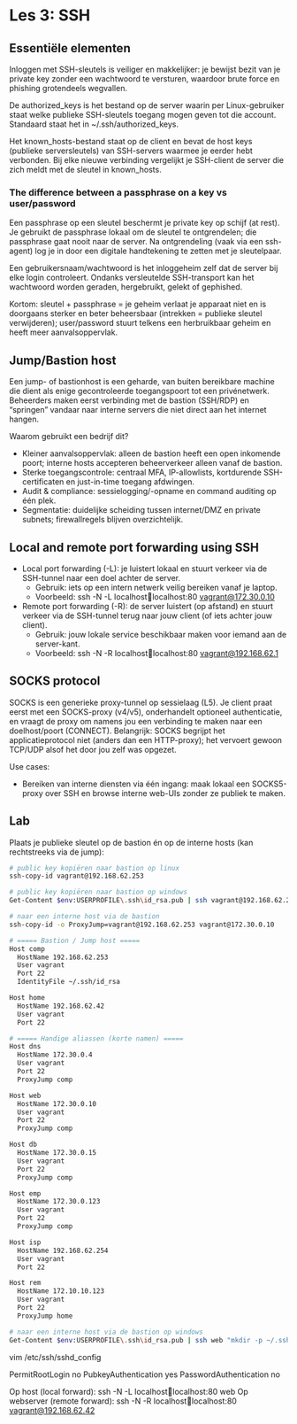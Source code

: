 # Les 3: SSH

## Essentiële elementen

Inloggen met SSH-sleutels is veiliger en makkelijker: je bewijst bezit van je private key zonder een wachtwoord te versturen, waardoor brute force en phishing grotendeels wegvallen.

De authorized_keys is het bestand op de server waarin per Linux-gebruiker staat welke publieke SSH-sleutels toegang mogen geven tot die account. Standaard staat het in ~/.ssh/authorized_keys.

Het known_hosts-bestand staat op de client en bevat de host keys (publieke serversleutels) van SSH-servers waarmee je eerder hebt verbonden. Bij elke nieuwe verbinding vergelijkt je SSH-client de server die zich meldt met de sleutel in known_hosts.

### The difference between a passphrase on a key vs user/password

Een passphrase op een sleutel beschermt je private key op schijf (at rest). Je gebruikt de passphrase lokaal om de sleutel te ontgrendelen; die passphrase gaat nooit naar de server. Na ontgrendeling (vaak via een ssh-agent) log je in door een digitale handtekening te zetten met je sleutelpaar.

Een gebruikersnaam/wachtwoord is het inloggeheim zelf dat de server bij elke login controleert. Ondanks versleutelde SSH-transport kan het wachtwoord worden geraden, hergebruikt, gelekt of gephished.

Kortom: sleutel + passphrase = je geheim verlaat je apparaat niet en is doorgaans sterker en beter beheersbaar (intrekken = publieke sleutel verwijderen); user/password stuurt telkens een herbruikbaar geheim en heeft meer aanvalsoppervlak.

## Jump/Bastion host

Een jump- of bastionhost is een geharde, van buiten bereikbare machine die dient als enige gecontroleerde toegangspoort tot een privénetwerk. Beheerders maken eerst verbinding met de bastion (SSH/RDP) en “springen” vandaar naar interne servers die niet direct aan het internet hangen.

Waarom gebruikt een bedrijf dit?

- Kleiner aanvalsoppervlak: alleen de bastion heeft een open inkomende poort; interne hosts accepteren beheerverkeer alleen vanaf de bastion.
- Sterke toegangscontrole: centraal MFA, IP-allowlists, kortdurende SSH-certificaten en just-in-time toegang afdwingen.
- Audit & compliance: sessielogging/-opname en command auditing op één plek.
- Segmentatie: duidelijke scheiding tussen internet/DMZ en private subnets; firewallregels blijven overzichtelijk.

## Local and remote port forwarding using SSH

- Local port forwarding (-L): je luistert lokaal en stuurt verkeer via de SSH-tunnel naar een doel achter de server.
  - Gebruik: iets op een intern netwerk veilig bereiken vanaf je laptop.
  - Voorbeeld: ssh -N -L localhost:1234:localhost:80 vagrant@172.30.0.10
- Remote port forwarding (-R): de server luistert (op afstand) en stuurt verkeer via de SSH-tunnel terug naar jouw client (of iets achter jouw client).
  - Gebruik: jouw lokale service beschikbaar maken voor iemand aan de server-kant.
  - Voorbeeld: ssh -N -R localhost:1234:localhost:80 vagrant@192.168.62.1

## SOCKS protocol

SOCKS is een generieke proxy-tunnel op sessielaag (L5). Je client praat eerst met een SOCKS-proxy (v4/v5), onderhandelt optioneel authenticatie, en vraagt de proxy om namens jou een verbinding te maken naar een doelhost/poort (CONNECT). Belangrijk: SOCKS begrijpt het applicatieprotocol niet (anders dan een HTTP-proxy); het vervoert gewoon TCP/UDP alsof het door jou zelf was opgezet.

Use cases:

- Bereiken van interne diensten via één ingang: maak lokaal een SOCKS5-proxy over SSH en browse interne web-UIs zonder ze publiek te maken.

## Lab

Plaats je publieke sleutel op de bastion én op de interne hosts (kan rechtstreeks via de jump):

```bash
# public key kopiëren naar bastion op linux
ssh-copy-id vagrant@192.168.62.253

# public key kopiëren naar bastion op windows
Get-Content $env:USERPROFILE\.ssh\id_rsa.pub | ssh vagrant@192.168.62.253 "mkdir -p ~/.ssh && chmod 700 ~/.ssh && cat >> ~/.ssh/authorized_keys && chmod 600 ~/.ssh/authorized_keys"

# naar een interne host via de bastion
ssh-copy-id -o ProxyJump=vagrant@192.168.62.253 vagrant@172.30.0.10    # 4, 15, 123
```

```bash
# ===== Bastion / Jump host =====
Host comp
  HostName 192.168.62.253
  User vagrant
  Port 22
  IdentityFile ~/.ssh/id_rsa

Host home
  HostName 192.168.62.42
  User vagrant
  Port 22

# ===== Handige aliassen (korte namen) =====
Host dns
  HostName 172.30.0.4
  User vagrant
  Port 22
  ProxyJump comp

Host web
  HostName 172.30.0.10
  User vagrant
  Port 22
  ProxyJump comp

Host db
  HostName 172.30.0.15
  User vagrant
  Port 22
  ProxyJump comp

Host emp
  HostName 172.30.0.123
  User vagrant
  Port 22
  ProxyJump comp

Host isp
  HostName 192.168.62.254
  User vagrant
  Port 22

Host rem
  HostName 172.10.10.123
  User vagrant
  Port 22
  ProxyJump home
```

```bash
# naar een interne host via de bastion op windows
Get-Content $env:USERPROFILE\.ssh\id_rsa.pub | ssh web "mkdir -p ~/.ssh && chmod 700 ~/.ssh && cat >> ~/.ssh/authorized_keys && chmod 600 ~/.ssh/authorized_keys"
```

vim /etc/ssh/sshd_config

PermitRootLogin no
PubkeyAuthentication yes
PasswordAuthentication no

Op host (local forward): ssh -N -L localhost:1234:localhost:80 web
Op webserver (remote forward): ssh -N -R localhost:1234:localhost:80 vagrant@192.168.62.42
